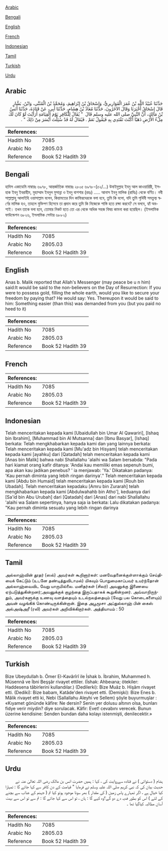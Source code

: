 [Arabic](#arabic)

[Bengali](#bengali)

[English](#english)

[French](#french)

[Indonesian](#indonesian)

[Tamil](#tamil)

[Turkish](#turkish)

[Urdu](#urdu)

## Arabic


<div dir="rtl" lang="ar" style={{fontSize:'larger',backgroundColor:'#f8f9fa',padding:20}}>
حَدَّثَنَا عُبَيْدُ اللَّهِ بْنُ عُمَرَ الْقَوَارِيرِيُّ، وَإِسْحَاقُ بْنُ إِبْرَاهِيمَ، وَمُحَمَّدُ بْنُ الْمُثَنَّى، وَابْنُ، بَشَّارٍ قَالَ إِسْحَاقُ أَخْبَرَنَا وَقَالَ الآخَرُونَ، حَدَّثَنَا مُعَاذُ بْنُ هِشَامٍ، حَدَّثَنَا أَبِي، عَنْ قَتَادَةَ، حَدَّثَنَا أَنَسُ بْنُ مَالِكٍ، أَنَّ النَّبِيَّ صلى الله عليه وسلم قَالَ ‏ "‏ يُقَالُ لِلْكَافِرِ يَوْمَ الْقِيَامَةِ أَرَأَيْتَ لَوْ كَانَ لَكَ مِلْءُ الأَرْضِ ذَهَبًا أَكُنْتَ تَفْتَدِي بِهِ فَيَقُولُ نَعَمْ ‏.‏ فَيُقَالُ لَهُ قَدْ سُئِلْتَ أَيْسَرَ مِنْ ذَلِكَ ‏"‏ ‏.‏
</div>
<div style={{backgroundColor:'#f8f9fa',padding:20, marginBottom: 10}}><table> <thead> <tr> <th>References:</th> <th></th> </tr> </thead> <tbody><tr><td>Hadith No</td><td>7085</td></tr><tr><td>Arabic No</td><td>2805.03</td></tr><tr><td>Reference</td><td>Book 52 Hadith 39</td></tr></tbody></table></div>

## Bengali


<div dir="ltr" lang="bn" style={{fontSize:'larger',backgroundColor:'#f8f9fa',padding:20}}>
হাদিস একাডেমি নাম্বারঃ ৬৯৭৮, আন্তর্জাতিক নাম্বারঃ ২৮০৫ ৬৯৭৮-(৫২/...) উবাইদুল্লাহ ইবনু আল কাওয়ারিরী, ইসহাক ইবনু ইবরাহীম, মুহাম্মাদ ইবনুল মুসান্না ও ইবনু বাশশার (রহঃ) ..... আনাস ইবনু মালিক (রাযিঃ) থেকে বর্ণিত। নবী সাল্লাল্লাহু আলাইহি ওয়াসাল্লাম বলেন, কিয়ামতের দিন কাফিরদেরকে বলা হবে, তুমি কি বলো, যদি তুমি পৃথিবী সমতুল্য স্বর্ণের মালিক হও, তাহলে মুক্তিপণ হিসেবে তা প্রদান করে তুমি কি নিজেকে শাস্তি হতে রক্ষা করবে? সে বলবে, হ্যাঁ অবশ্যই। তখন তাকে বলা হবে, তোমার নিকট হতে তো এর থেকে অধিক সহজ বিষয় কামনা করা হয়েছিল। (ইসলামিক ফাউন্ডেশন ৬৮২৬, ইসলামিক সেন্টার ৬৮৮২)
</div>
<div style={{backgroundColor:'#f8f9fa',padding:20, marginBottom: 10}}><table> <thead> <tr> <th>References:</th> <th></th> </tr> </thead> <tbody><tr><td>Hadith No</td><td>7085</td></tr><tr><td>Arabic No</td><td>2805.03</td></tr><tr><td>Reference</td><td>Book 52 Hadith 39</td></tr></tbody></table></div>

## English


<div dir="ltr" lang="en" style={{fontSize:'larger',backgroundColor:'#f8f9fa',padding:20}}>
Anas b. Malik reported that Allah's Messenger (may peace be u n him) said:It would be said to the non-believers on the Day of Resurrection: If you were to possess gold, filling the whole earth, would you like to secure your freedom by paying that? He would say: Yes. Thereupon it would be said to him: Something easier (than this) was demanded from you (but you paid no heed to it)
</div>
<div style={{backgroundColor:'#f8f9fa',padding:20, marginBottom: 10}}><table> <thead> <tr> <th>References:</th> <th></th> </tr> </thead> <tbody><tr><td>Hadith No</td><td>7085</td></tr><tr><td>Arabic No</td><td>2805.03</td></tr><tr><td>Reference</td><td>Book 52 Hadith 39</td></tr></tbody></table></div>

## French


<div dir="ltr" lang="fr" style={{fontSize:'larger',backgroundColor:'#f8f9fa',padding:20}}>

</div>
<div style={{backgroundColor:'#f8f9fa',padding:20, marginBottom: 10}}><table> <thead> <tr> <th>References:</th> <th></th> </tr> </thead> <tbody><tr><td>Hadith No</td><td>7085</td></tr><tr><td>Arabic No</td><td>2805.03</td></tr><tr><td>Reference</td><td>Book 52 Hadith 39</td></tr></tbody></table></div>

## Indonesian


<div dir="ltr" lang="id" style={{fontSize:'larger',backgroundColor:'#f8f9fa',padding:20}}>
Telah menceritakan kepada kami [Ubaidullah bin Umar Al Qawariri], [Ishaq bin Ibrahim], [Muhammad bin Al Mutsanna] dan [Ibnu Basyar], [Ishaq] berkata: Telah mengkhabarkan kepada kami dan yang lainnya berkata: Telah menceritakan kepada kami [Mu'adz bin Hisyam] telah menceritakan kepada kami [ayahku] dari [Qatadah] telah menceritakan kepada kami [Anas bin Malik] bahwa nabi Shallallahu 'alaihi wa Salam bersabda: "Pada hari kiamat orang kafir ditanya: 'Andai kau memiliki emas sepenuh bumi, apa akan kau jadikan penebus? ' ia menjawab: 'Ya.' Dikatakan padanya: 'Kau pernah diminta yang lebih ringan darinya'." Telah menceritakan kepada kami [Abdu bin Humaid] telah menceritakan kepada kami [Rouh bin Ubadah]. Telah menceritakan kepadaku [Amru bin Zurarah] telah mengkhabarkan kepada kami [Abdulwahahb bin Atho'], keduanya dari [Sa'id bin Abu Urubah] dari [Qatadah] dari [Anas] dari nabi Shallallahu 'alaihi wa Salam sepertinya, hanya saja ia berkata: Lalu dikatakan padanya: "Kau pernah diminta sesuatu yang lebih ringan darinya
</div>
<div style={{backgroundColor:'#f8f9fa',padding:20, marginBottom: 10}}><table> <thead> <tr> <th>References:</th> <th></th> </tr> </thead> <tbody><tr><td>Hadith No</td><td>7085</td></tr><tr><td>Arabic No</td><td>2805.03</td></tr><tr><td>Reference</td><td>Book 52 Hadith 39</td></tr></tbody></table></div>

## Tamil


<div dir="ltr" lang="ta" style={{fontSize:'larger',backgroundColor:'#f8f9fa',padding:20}}>
அல்லாஹ்வின் தூதர் (ஸல்) அவர்கள் கூறினார்கள்: மனவேதனைக்குள்ளாக்கும் செய்தியைக் கேட்டும் (உடனே தண்டித்துவிடாமல்) மிகவும் பொறுமைகாப்பவர் உயர்ந்தோன் அல்லாஹ்வைவிட வேறு யாருமில்லை. மனிதர்கள் (சிலர்) அவனுக்கு இணையை ஏற்படுத்துகின்றனர்;அவனுக்குக் குழந்தை இருப்பதாகக் கூறுகின்றனர். அவ்வாறிருந்தும், அவர்களுக்கு உணவு வளத்தையும் உடல்நலத்தையும் (வேறு பல கொடைகளையும்) அவன் வழங்கிக் கொண்டிருக்கின்றான். இதை அபூமூசா அப்துல்லாஹ் பின் கைஸ் அல்அஷ்அரீ (ரலி) அவர்கள் அறிவிக்கிறார்கள். அத்தியாயம் : 50
</div>
<div style={{backgroundColor:'#f8f9fa',padding:20, marginBottom: 10}}><table> <thead> <tr> <th>References:</th> <th></th> </tr> </thead> <tbody><tr><td>Hadith No</td><td>7085</td></tr><tr><td>Arabic No</td><td>2805.03</td></tr><tr><td>Reference</td><td>Book 52 Hadith 39</td></tr></tbody></table></div>

## Turkish


<div dir="ltr" lang="tr" style={{fontSize:'larger',backgroundColor:'#f8f9fa',padding:20}}>
Bize Ubeydullah b. Ömer El-Kavârîrî ile İshak b. İbrahim, Muhammed h. Müsennâ ve İbni Beşşâr rivayet ettiler. (İshak: Ahbeıana; ötekiler: Haddesena tâbirlerini kullandılar.) (Dedilerki): Bize Muâz b. Hişâm rivayet etti. (Dediki): Bize babam, Katâde'den rivayet etti. (Demişki): Bize Enes b. Mâlik rivayet etti ki, Nebi (Sallallahu Aleyhi ve Sellem) şöyle buyurmuşlar : «Kıyamet gönünde kâfire: Ne dersin? Senin yer dolusu altının olsa, bunları fidye verir miydin? diye sorulacak. Kâfir: Evet! cevabını verecek. Bunun üzerine kendisine: Senden bundan daha kolayı istenmişti, denilecektir.»
</div>
<div style={{backgroundColor:'#f8f9fa',padding:20, marginBottom: 10}}><table> <thead> <tr> <th>References:</th> <th></th> </tr> </thead> <tbody><tr><td>Hadith No</td><td>7085</td></tr><tr><td>Arabic No</td><td>2805.03</td></tr><tr><td>Reference</td><td>Book 52 Hadith 39</td></tr></tbody></table></div>

## Urdu


<div dir="rtl" lang="ur" style={{fontSize:'larger',backgroundColor:'#f8f9fa',padding:20}}>
ہشام ( دستوائی ) نے قتادہ سےروایت کی ، کہا : ہمیں حضرت انس بن مالک رضی اللہ تعالیٰ عنہ نے حدیث بیان کی کہ نبی کریم صلی اللہ علیہ وسلم نے فرمایا " قیامت کے دن کافر سے کہا جائے گا : تمہارا کیا خیال ہے ، اگر تمہارے پاس زمین ( کی مقدار ) بھر سونا موجود ہوتو کیا تم ( جہنم کے عذاب سے بچنے کے لئے ) اس کو بطور فدیہ دے دو گے؟وہ کہے گا : ہاں ، تو اس سے کہا جائے گا : تم سے تو اس سے بہت آسان مطالبہ کیاگیا تھا ۔
</div>
<div style={{backgroundColor:'#f8f9fa',padding:20, marginBottom: 10}}><table> <thead> <tr> <th>References:</th> <th></th> </tr> </thead> <tbody><tr><td>Hadith No</td><td>7085</td></tr><tr><td>Arabic No</td><td>2805.03</td></tr><tr><td>Reference</td><td>Book 52 Hadith 39</td></tr></tbody></table></div>